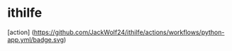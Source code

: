 # ithilfe

[action] (https://github.com/JackWolf24/ithilfe/actions/workflows/python-app.yml/badge.svg)
